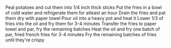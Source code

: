 Peal potatoes and cut them into 1/4 inch thick sticks
Put the fries in a bowl of cold water and refrigerate them for atleast an hour
Drain the fries and pat them dry with paper towel
Pour oil into a heavy pot and heat it
Lower 1/3 of fries into the oil and fry them for 3-4 minutes
Transfer the fries to paper towel and par, fry the remaining batches
Heat the oil and fry one batch of par, fried french fries for 3-4 minutes
Fry the remaining batches of fries until they're crispy